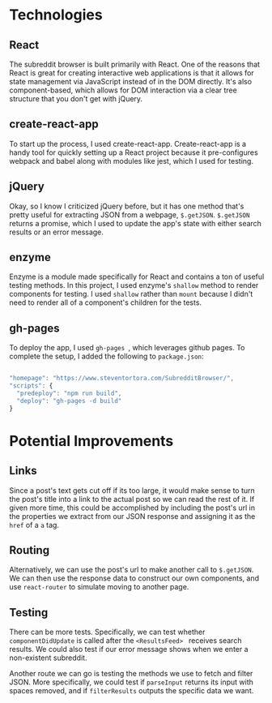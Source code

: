 # Technologies

## React

The subreddit browser is built primarily with React. One of the reasons that React is great for creating interactive web applications is that it allows for state management via JavaScript instead of in the DOM directly. It's also component-based, which allows for DOM interaction via a clear tree structure that you don't get with jQuery.

## create-react-app

To start up the process, I used create-react-app. Create-react-app is a handy tool for quickly setting up a React project because it pre-configures webpack and babel along with modules like jest, which I used for testing.

## jQuery

Okay, so I know I criticized jQuery before, but it has one method that's pretty useful for extracting JSON from a webpage, `$.getJSON`. `$.getJSON` returns a promise, which I used to update the app's state with either search results or an error message.

## enzyme

Enzyme is a module made specifically for React and contains a ton of useful testing methods. In this project, I used enzyme's `shallow` method to render components for testing. I used `shallow` rather than `mount` because I didn't need to render all of a component's children for the tests.

## gh-pages

To deploy the app, I used `gh-pages `, which leverages github pages. To complete the setup, I added the following to `package.json`:

``` javascript

"homepage": "https://www.steventortora.com/SubredditBrowser/",
"scripts": {
  "predeploy": "npm run build",
  "deploy": "gh-pages -d build"
}

```

# Potential Improvements

## Links

Since a post's text gets cut off if its too large, it would make sense to turn the post's title into a link to the actual post so we can read the rest of it. If given more time, this could be accomplished by including the post's url in the properties we extract from our JSON response and assigning it as the `href` of a `a` tag.  

## Routing

Alternatively, we can use the post's url to make another call to `$.getJSON`. We can then use the response data to construct our own components, and use `react-router` to simulate moving to another page.  

## Testing

There can be more tests. Specifically, we can test whether `componentDidUpdate` is called after the `<ResultsFeed> ` receives search results. We could also test if our error message shows when we enter a non-existent subreddit.   

Another route we can go is testing the methods we use to fetch and filter JSON. More specifically, we could test if `parseInput` returns its input with spaces removed, and if `filterResults` outputs the specific data we want.
